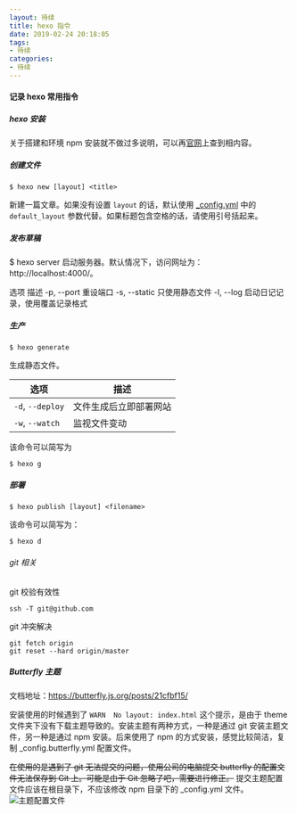 ```yaml
---
layout: 待续
title: hexo 指令
date: 2019-02-24 20:18:05
tags: 
- 待续
categories: 
- 待续
---
```

#### 记录 hexo 常用指令

##### hexo 安装

关于搭建和环境 npm 安装就不做过多说明，可以再[官网](https://hexo.io/zh-cn/)上查到相内容。
<!-- more -->
##### 创建文件

```
$ hexo new [layout] <title>
```

新建一篇文章。如果没有设置 `layout` 的话，默认使用 [_config.yml](https://hexo.io/zh-cn/docs/configuration) 中的 `default_layout` 参数代替。如果标题包含空格的话，请使用引号括起来。

##### 发布草稿
$ hexo server
启动服务器。默认情况下，访问网址为： http://localhost:4000/。

选项	描述
-p, --port	重设端口
-s, --static	只使用静态文件
-l, --log	启动日记记录，使用覆盖记录格式

##### 生产

```
$ hexo generate
```

生成静态文件。

| 选项             | 描述                   |
| ---------------- | ---------------------- |
| `-d`, `--deploy` | 文件生成后立即部署网站 |
| `-w`, `--watch`  | 监视文件变动           |

该命令可以简写为

```
$ hexo g
```

##### 部署

```
$ hexo publish [layout] <filename>
```

该命令可以简写为：

```
$ hexo d
```

###### git 相关
git 校验有效性
```
ssh -T git@github.com
```

git 冲突解决
```
git fetch origin
git reset --hard origin/master
```

##### Butterfly 主题
文档地址：https://butterfly.js.org/posts/21cfbf15/

安装使用的时候遇到了 `WARN  No layout: index.html` 这个提示，是由于 theme 文件夹下没有下载主题导致的。安装主题有两种方式，一种是通过 git 安装主题文件，另一种是通过 npm 安装。后来使用了 npm  的方式安装，感觉比较简洁，复制 _config.butterfly.yml 配置文件。

~~在使用的是遇到了 git 无法提交的问题，使用公司的电脑提交 butterfly 的配置文件无法保存到 Git 上。可能是由于 Git 忽略了吧，需要进行修正。~~ 
 提交主题配置文件应该在根目录下，不应该修改 npm 目录下的 _config.yml 文件。
 ![主题配置文件](https://s2.loli.net/2022/01/07/y618Kc3t4S9FzIC.png)
